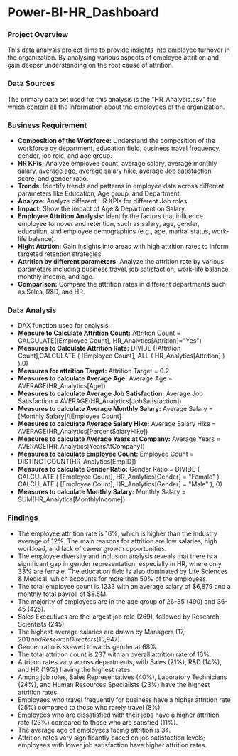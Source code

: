 # Power-BI-HR_Dashboard

### Project Overview

This data analysis project aims to provide insights into employee turnover in the organization. 
By analysing various aspects of employee attrition and gain deeper understanding on the root cause of attrition.

### Data Sources

The primary data set used for this analysis is the "HR_Analysis.csv" file which contain all the information about the employees of the organization.

### Business Requirement 

- **Composition of the Workforce:** Understand the composition of the workforce by department, education field, business travel frequency, gender, job role, and age group.
- **HR KPIs:** Analyze employee count, average salary, average monthly salary, average age, average salary hike, average Job satisfaction score, and gender ratio.
- **Trends:** Identify trends and patterns in employee data across different parameters like Education, Age group, and Department.
- **Analyze:** Analyze different HR KPIs for different Job roles.
- **Impact:** Show the impact of Age & Department on Salary.
- **Employee Attrition Analysis:** Identify the factors that influence employee turnover and retention, such as salary, age, gender, education, and employee demographics (e.g., age, marital status, work-life balance).
- **Hight Attrtion:** Gain insights into areas with high attrition rates to inform targeted retention strategies.
- **Attrition by different parameters:** Analyze the attrition rate by various parameters including business travel, job satisfaction, work-life balance, monthly income, and age.
- **Comparison:** Compare the attrition rates in different departments such as Sales, R&D, and HR.

### Data Analysis 

- DAX function used for analysis:
- **Measure to Calculate Attrition Count:** Attrition Count = CALCULATE([Employee Count], HR_Analytics[Attrition]="Yes")
- **Measures to Calculate Attrition Rate:** DIVIDE ([Attrition Count],CALCULATE ( [Employee Count], ALL ( HR_Analytics[Attrition] ) ),0)
- **Measures for attrition Target:** Attrition Target = 0.2
- **Measures to calculate Average Age:** Average Age = AVERAGE(HR_Analytics[Age])
- **Measures to calculate Average Job Satisfaction:** Average Job Satisfaction = AVERAGE(HR_Analytics[JobSatisfaction])
- **Measures to calculate Average Monthly Salary:** Average Salary = [Monthly Salary]/[Employee Count]
- **Measures to calculate Average Salary Hike:** Average Salary Hike = AVERAGE(HR_Analytics[PercentSalaryHike])
- **Measures to calculate Average Yaers at Company:** Average Years = AVERAGE(HR_Analytics[YearsAtCompany])
- **Measures to calculate Employee Count:** Employee Count = DISTINCTCOUNT(HR_Analytics[EmpID])
- **Measures to calculate Gender Ratio:** Gender Ratio = DIVIDE (
    CALCULATE ( [Employee Count], HR_Analytics[Gender] = "Female" ),
    CALCULATE ( [Employee Count], HR_Analytics[Gender] = "Male" ), 0)
- **Measures to calculate Monthly Salary:** Monthly Salary = SUM(HR_Analytics[MonthlyIncome])

### Findings

- The employee attrition rate is 16%, which is higher than the industry average of 12%. The main reasons for attrition are low salaries, high workload, and lack of career growth opportunities.
- The employee diversity and inclusion analysis reveals that there is a significant gap in gender representation, especially in HR, where only 33% are female. The education field is also dominated by Life 
   Sciences & Medical, which accounts for more than 50% of the employees.
- The total employee count is 1233 with an average salary of $6,879 and a monthly total payroll of $8.5M.
- The majority of employees are in the age group of 26-35 (490) and 36-45 (425).
- Sales Executives are the largest job role (269), followed by Research Scientists (245).
- The highest average salaries are drawn by Managers ($17,201) and Research Directors ($15,947).
- Gender ratio is skewed towards gender at 68%.
- The total attrition count is 237 with an overall attrition rate of 16%.
- Attrition rates vary across departments, with Sales (21%), R&D (14%), and HR (19%) having the highest rates.
- Among job roles, Sales Representatives (40%), Laboratory Technicians (24%), and Human Resources Specialists (23%) have the highest attrition rates.
- Employees who travel frequently for business have a higher attrition rate (25%) compared to those who rarely travel (8%).
- Employees who are dissatisfied with their jobs have a higher attrition rate (23%) compared to those who are satisfied (11%).
- The average age of employees facing attrition is 34.
- Attrition rates vary significantly based on job satisfaction levels; employees with lower job satisfaction have higher attrition rates.



